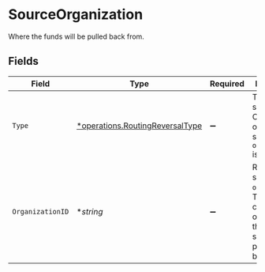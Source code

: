 # SourceOrganization

Where the funds will be pulled back from.


## Fields

| Field                                                                                                               | Type                                                                                                                | Required                                                                                                            | Description                                                                                                         | Example                                                                                                             |
| ------------------------------------------------------------------------------------------------------------------- | ------------------------------------------------------------------------------------------------------------------- | ------------------------------------------------------------------------------------------------------------------- | ------------------------------------------------------------------------------------------------------------------- | ------------------------------------------------------------------------------------------------------------------- |
| `Type`                                                                                                              | [*operations.RoutingReversalType](../../models/operations/routingreversaltype.md)                                   | :heavy_minus_sign:                                                                                                  | The type of source. Currently only the source type `organization` is supported.                                     | organization                                                                                                        |
| `OrganizationID`                                                                                                    | **string*                                                                                                           | :heavy_minus_sign:                                                                                                  | Required for source type `organization`. The ID of the connected organization the funds should be pulled<br/>back from. | org_1234567                                                                                                         |